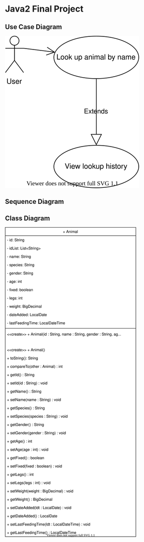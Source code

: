 # Java2 Final Project

## Use Case Diagram
![Use Case Diagram](images/Animal_Use_Case.svg)

## Sequence Diagram

## Class Diagram
![Class Diagram](images/Animal_Class_Diagram.svg)